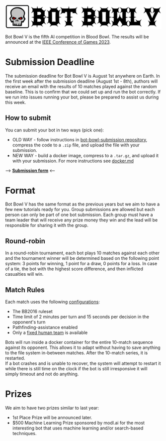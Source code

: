 ![Bot Bowl V](img/bot-bowl-v.png?raw=true "Bot Bowl V")

Bot Bowl V is the fifth AI competition in Blood Bowl. The results will be announced at the [IEEE Conference of Games 2023](https://2023.ieee-cog.org/). 

# Submission Deadline

The submission deadline for Bot Bowl V is August 1st anywhere on Earth.
In the first week after the submission deadline (August 1st - 8th), authors will receive an email with the results of 10 matches played against the random baseline. 
This is to confirm that we could set up and run the bot correctly. 
If we run into issues running your bot, please be prepared to assist us during this week.

## How to submit
You can submit your bot in two ways (pick one): 
 - OLD WAY - follow instructions in [bot-bowl-submission repository](https://github.com/njustesen/bot-bowl-submission), compress the code to a `.zip` file, and upload the file with your submission. 
 - NEW WAY - build a docker image, compress to a `.tar.gz`, and upload it with your submission. For more instructions see [docker.md](docker.md)

--> **[Submission form](https://docs.google.com/forms/d/e/1FAIpQLSdESXYodNnElKBXn_nbEJv7f3u5IG_ntiuS7U4rCD_KO3sF-g/viewform)** <--

# Format
Bot Bowl V has the same format as the previous years but we aim to have a few new tutorials ready for you. 
Group submissions are allowed but each person can only be part of one bot submission.
Each group must have a team leader that will receive any prize money they win and the lead will be responsible for sharing it with the group.

## Round-robin
In a round-robin tournament, each bot plays 10 matches against each other and the tournament winner will be determined based on the following point system: 3 points for winning, 1 point for a draw, 0 points for a loss. 
In case of a tie, the bot with the highest score difference, and then inflicted casualties will win.

## Match Rules
Each match uses the following [configurations](https://github.com/njustesen/botbowl/blob/main/botbowl/data/config/bot-bowl.json):

- The BB2016 ruleset
- Time limit of 2 minutes per turn and 15 seconds per decision in the opponent's turn
- Pathfinding-assistance enabled
- Only a [fixed human team](https://github.com/njustesen/botbowl/blob/main/botbowl/data/teams/11/human.json) is available

Bots will run inside a docker container for the entire 10-match sequence against its opponent. This allows it to adapt without having to save anything to the file system in-between matches. After the 10-match series, it is restarted.   
If a bot crashes and is unable to recover, the system will attempt to restart it while there is still time on the clock if the bot is still irresponsive it will simply timeout and not do anything. 

# Prizes

We aim to have two prizes similar to last year:

- 1st Place Prize will be announced later.
- $500 Machine Learning Prize sponsored by modl.ai for the most interesting bot that uses machine learning and/or search-based techniques.
